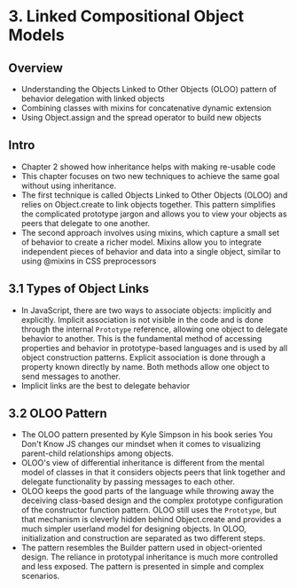 # 3. Linked Compositional Object Models

## Overview

- Understanding the Objects Linked to Other
  Objects (OLOO) pattern of behavior delegation
  with linked objects
- Combining classes with mixins for concatenative
  dynamic extension
- Using Object.assign and the spread operator to
  build new objects

## Intro

- Chapter 2 showed how inheritance helps with making re-usable code
- This chapter focuses on two new techniques to achieve the same goal without using inheritance.
- The first technique is called Objects Linked to Other Objects (OLOO) and relies on Object.create to link objects together. This pattern simplifies the complicated prototype jargon and allows you to view your objects as peers that delegate to one another.
- The second approach involves using mixins, which capture a small set of behavior to create a richer model. Mixins allow you to integrate independent pieces of behavior and data into a single object, similar to using @mixins in CSS preprocessors

## 3.1 Types of Object Links

- In JavaScript, there are two ways to associate objects: implicitly and explicitly. Implicit association is not visible in the code and is done through the internal `Prototype` reference, allowing one object to delegate behavior to another. This is the fundamental method of accessing properties and behavior in prototype-based languages and is used by all object construction patterns. Explicit association is done through a property known directly by name. Both methods allow one object to send messages to another.
- Implicit links are the best to delegate behavior

## 3.2 OLOO Pattern

- The OLOO pattern presented by Kyle Simpson in his book series You Don't Know JS changes our mindset when it comes to visualizing parent-child relationships among objects.
- OLOO's view of differential inheritance is different from the mental model of classes in that it considers objects peers that link together and delegate functionality by passing messages to each other.
- OLOO keeps the good parts of the language while throwing away the deceiving class-based design and the complex prototype configuration of the constructor function pattern. OLOO still uses the `Prototype`, but that mechanism is cleverly hidden behind Object.create and provides a much simpler userland model for designing objects. In OLOO, initialization and construction are separated as two different steps.
- The pattern resembles the Builder pattern used in object-oriented design. The reliance in prototypal inheritance is much more controlled and less exposed. The pattern is presented in simple and complex scenarios.
